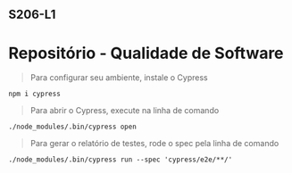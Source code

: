 ## S206-L1
# Repositório - Qualidade de Software

> Para configurar seu ambiente, instale o Cypress
```
npm i cypress
```

> Para abrir o Cypress, execute na linha de comando 
```
./node_modules/.bin/cypress open
```
> Para gerar o relatório de testes, rode o spec pela linha de comando
```
./node_modules/.bin/cypress run --spec 'cypress/e2e/**/'
```
